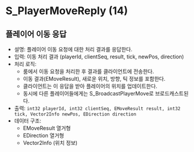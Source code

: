 # S_PlayerMoveReply (14)

## 플레이어 이동 응답

- 설명: 플레이어 이동 요청에 대한 처리 결과를 응답한다.
- 입력: 이동 처리 결과 (playerId, clientSeq, result, tick, newPos, direction)
- 처리 로직:
  - 룸에서 이동 요청을 처리한 후 결과를 클라이언트에 전송한다.
  - 이동 결과(EMoveResult), 새로운 위치, 방향, 틱 정보를 포함한다.
  - 클라이언트는 이 응답을 받아 플레이어의 위치를 업데이트한다.
  - 동시에 다른 플레이어들에게는 S_BroadcastPlayerMove로 브로드캐스트된다.
- 출력: `int32 playerId, int32 clientSeq, EMoveResult result, int32 tick, Vector2Info newPos, EDirection direction`
- 데이터 구조: 
  - EMoveResult 열거형
  - EDirection 열거형
  - Vector2Info (위치 정보)